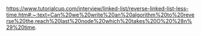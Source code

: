 https://www.tutorialcup.com/interview/linked-list/reverse-linked-list-less-time.htm#:~:text=Can%20we%20write%20an%20algorithm%20to%20reverse%20the,reach%20last%20node%20which%20takes%20O%20%28n%29%20time.
